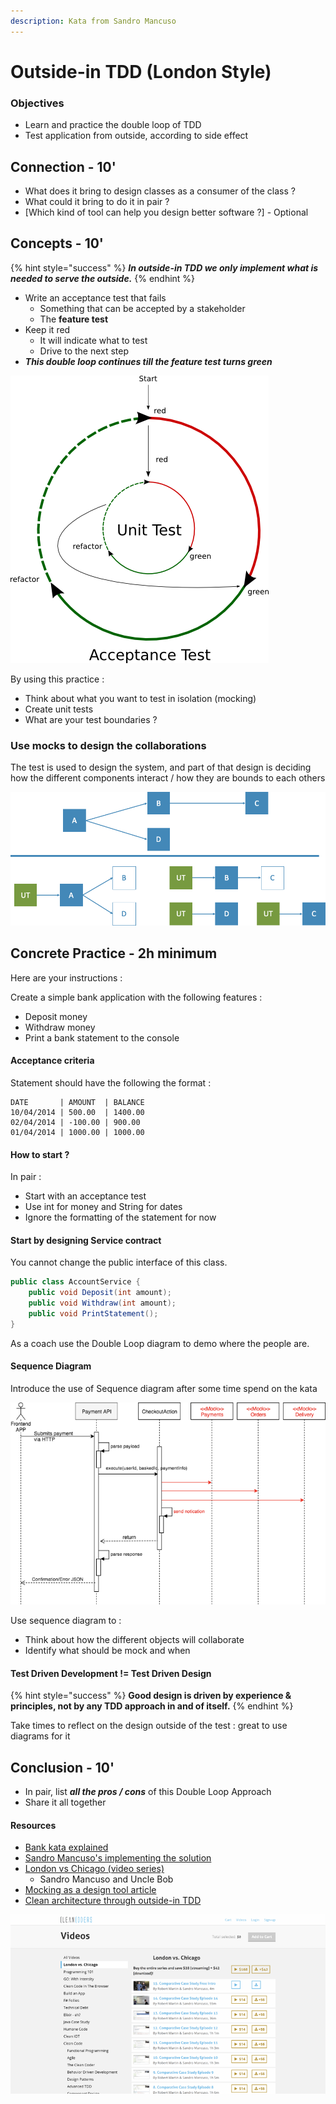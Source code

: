 ```yaml
---
description: Kata from Sandro Mancuso
---
```


# Outside-in TDD (London Style)

### Objectives

* Learn and practice the double loop of TDD 
* Test application from outside, according to side effect

## Connection - 10'

* What does it bring to design classes as a consumer of the class ?
* What could it bring to do it in pair ?
* \[Which kind of tool can help you design better software ?] - Optional

## Concepts - 10'

{% hint style="success" %}
_**In outside-in TDD we only implement what is needed to serve the outside.**_
{% endhint %}

* Write an acceptance test that fails
  * Something that can be accepted by a stakeholder
  * The **feature test**
* Keep it red
  * It will indicate what to test
  * Drive to the next step
* _**This double loop continues till the feature test turns green**_

![](<../../../.gitbook/assets/image (517).png>)

By using this practice :

* Think about what you want to test in isolation (mocking)
* Create unit tests
* What are your test boundaries ?

### Use mocks to design the collaborations

The test is used to design the system, and part of that design is deciding how the different components interact / how they are bounds to each others

![](<../../../.gitbook/assets/image (518).png>)

## Concrete Practice - 2h minimum

Here are your instructions :

Create a simple bank application with the following features :

* Deposit money
* Withdraw money
* Print a bank statement to the console

#### Acceptance criteria

Statement should have the following the format :

```
DATE       | AMOUNT  | BALANCE
10/04/2014 | 500.00  | 1400.00
02/04/2014 | -100.00 | 900.00
01/04/2014 | 1000.00 | 1000.00
```

#### How to start ?

In pair :

* Start with an acceptance test 
* Use int for money and String for dates
* Ignore the formatting of the statement for now

#### Start by designing Service contract

You cannot change the public interface of this class.

```java
public class AccountService {
    public void Deposit(int amount);
    public void Withdraw(int amount);
    public void PrintStatement();
}
```

As a coach use the Double Loop diagram to demo where the people are.

#### Sequence Diagram

Introduce the use of Sequence diagram after some time spend on the kata

![](<../../../.gitbook/assets/image (519).png>)

Use sequence diagram to :

* Think about how the different objects will collaborate
* Identify what should be mock and when

#### Test Driven Development != Test Driven Design

{% hint style="success" %}
**Good design is driven by experience & principles, not by any TDD approach in and of itself.**
{% endhint %}

Take times to reflect on the design outside of the test : great to use diagrams for it

## Conclusion - 10'

* In pair, list _**all the pros / cons**_ of this Double Loop Approach
* Share it all together

#### Resources

* [Bank kata explained](https://katalyst.codurance.com/bank)
* [Sandro Mancuso's implementing the solution](https://www.codurance.com/publications/videos/2015-05-12-outside-in-tdd-part-1)
* [London vs Chicago (video series)](https://cleancoders.com/videos/comparativeDesign)
  * Sandro Mancuso and Uncle Bob
* [Mocking as a design tool article](https://codurance.com/2018/10/18/mocking-as-a-design-tool/)
* [Clean architecture through outside-in TDD](https://medium.com/@erik.sacre/clean-architecture-through-outside-in-tdd-64a31de17ccf)

![](<../../../.gitbook/assets/image (520).png>)
